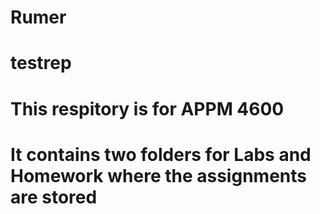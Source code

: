 # Rumer
# testrep
# This respitory is for APPM 4600
# It contains two folders for Labs and Homework where the assignments are stored 

